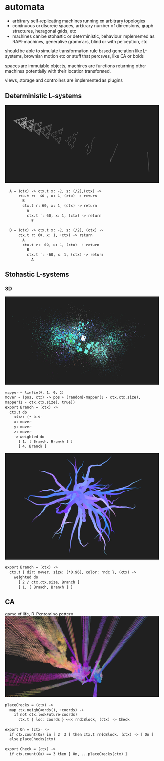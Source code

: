 # automata

* arbitrary self-replicating machines running on arbitrary topologies
* continuous or discrete spaces, arbitrary number of dimensions, graph structures, hexagonal grids, etc
* machines can be stohastic or deterministic, behaviour implemented as RAM-machines, generative grammars, blind or with perception, etc 
 
should be able to simulate transformation rule based generation like L-systems, brownian motion etc or stuff that perceves, like CA or boids

spaces are immutable objects, machines are functions returning other machines potentially with their location transformed.

views, storage and controllers are implemented as plugins

## Deterministic L-systems
![s3d](samples/s3d.jpg)
```livescript
  A = (ctx) -> ctx.t x: -2, s: (/2),(ctx) ->
      ctx.t r: -60 , x: 1, (ctx) -> return
        B
        ctx.t r: 60, x: 1, (ctx) -> return
          A
          ctx.t r: 60, x: 1, (ctx) -> return
            B

  B = (ctx) -> ctx.t x: -2, s: (/2), (ctx) ->
      ctx.t r: 60, x: 1, (ctx) -> return
        A
        ctx.t r: -60, x: 1, (ctx) -> return
          B
          ctx.t r: -60, x: 1, (ctx) -> return
            A
```            

## Stohastic L-systems
### 3D
![splash](samples/splash.jpg)
```livescript
mapper = linlin(0, 1, 0, 2)
mover = (pos, ctx) -> pos + (random(-mapper(1 - ctx.ctx.size), mapper(1 - ctx.ctx.size), true))
export Branch = (ctx) ->
  ctx.t do
    size: (* 0.9)
    x: mover
    y: mover
    z: mover
    -> weighted do
      [ 1, [ Branch, Branch ] ]
      [ 4, Branch ]
```

![tree3d](samples/tree3d.jpg)

```livescript
export Branch = (ctx) ->
  ctx.t { dir: mover, size: (*0.96), color: rndc }, (ctx) ->
    weighted do
      [ 2 / ctx.ctx.size, Branch ]
      [ 1, [ Branch, Branch ] ]
```

## CA
game of life, R-Pentomino pattern
![gol](samples/gol.jpg)

```livescript
placeChecks = (ctx) ->
  map ctx.neighCoords(), (coords) ->
    if not ctx.lookFuture(coords)
      ctx.t { loc: coords } <<< rndcBlock, (ctx) -> Check

export On = (ctx) ->
  if ctx.count(On) in [ 2, 3 ] then ctx.t rndcBlock, (ctx) -> [ On ]
  else placeChecks(ctx)
      
export Check = (ctx) ->
  if ctx.count(On) == 3 then [ On, ...placeChecks(ctx) ]
```
